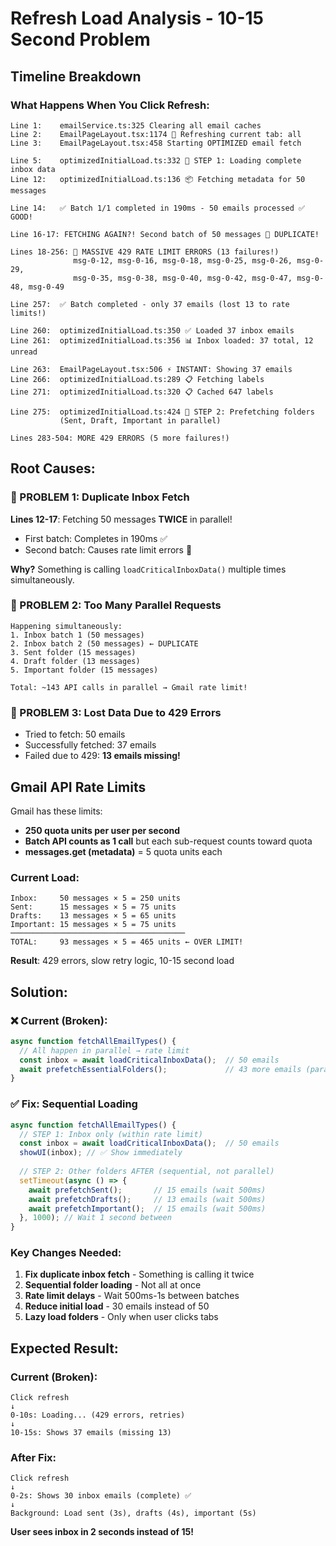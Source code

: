 # Refresh Load Analysis - 10-15 Second Problem

## Timeline Breakdown

### What Happens When You Click Refresh:

```
Line 1:    emailService.ts:325 Clearing all email caches
Line 2:    EmailPageLayout.tsx:1174 🔄 Refreshing current tab: all
Line 3:    EmailPageLayout.tsx:458 Starting OPTIMIZED email fetch

Line 5:    optimizedInitialLoad.ts:332 🚀 STEP 1: Loading complete inbox data
Line 12:   optimizedInitialLoad.ts:136 📦 Fetching metadata for 50 messages

Line 14:   ✅ Batch 1/1 completed in 190ms - 50 emails processed ✅ GOOD!

Line 16-17: FETCHING AGAIN?! Second batch of 50 messages 🔴 DUPLICATE!

Lines 18-256: 🔴 MASSIVE 429 RATE LIMIT ERRORS (13 failures!)
              msg-0-12, msg-0-16, msg-0-18, msg-0-25, msg-0-26, msg-0-29,
              msg-0-35, msg-0-38, msg-0-40, msg-0-42, msg-0-47, msg-0-48, msg-0-49

Line 257:  ✅ Batch completed - only 37 emails (lost 13 to rate limits!)

Line 260:  optimizedInitialLoad.ts:350 ✅ Loaded 37 inbox emails
Line 261:  optimizedInitialLoad.ts:356 📊 Inbox loaded: 37 total, 12 unread

Line 263:  EmailPageLayout.tsx:506 ⚡ INSTANT: Showing 37 emails
Line 266:  optimizedInitialLoad.ts:289 📋 Fetching labels
Line 271:  optimizedInitialLoad.ts:320 📋 Cached 647 labels

Line 275:  optimizedInitialLoad.ts:424 🔄 STEP 2: Prefetching folders
           (Sent, Draft, Important in parallel)

Lines 283-504: MORE 429 ERRORS (5 more failures!)
```

## Root Causes:

### 🔴 PROBLEM 1: Duplicate Inbox Fetch
**Lines 12-17**: Fetching 50 messages **TWICE** in parallel!
- First batch: Completes in 190ms ✅
- Second batch: Causes rate limit errors 🔴

**Why?** Something is calling `loadCriticalInboxData()` multiple times simultaneously.

### 🔴 PROBLEM 2: Too Many Parallel Requests
```
Happening simultaneously:
1. Inbox batch 1 (50 messages)
2. Inbox batch 2 (50 messages) ← DUPLICATE
3. Sent folder (15 messages)
4. Draft folder (13 messages)  
5. Important folder (15 messages)

Total: ~143 API calls in parallel → Gmail rate limit!
```

### 🔴 PROBLEM 3: Lost Data Due to 429 Errors
- Tried to fetch: 50 emails
- Successfully fetched: 37 emails
- Failed due to 429: **13 emails missing!**

## Gmail API Rate Limits

Gmail has these limits:
- **250 quota units per user per second**
- **Batch API counts as 1 call** but each sub-request counts toward quota
- **messages.get (metadata)** = 5 quota units each

### Current Load:
```
Inbox:     50 messages × 5 = 250 units
Sent:      15 messages × 5 = 75 units  
Drafts:    13 messages × 5 = 65 units
Important: 15 messages × 5 = 75 units
───────────────────────────────────────
TOTAL:     93 messages × 5 = 465 units ← OVER LIMIT!
```

**Result**: 429 errors, slow retry logic, 10-15 second load

## Solution:

### ❌ Current (Broken):
```typescript
async function fetchAllEmailTypes() {
  // All happen in parallel → rate limit
  const inbox = await loadCriticalInboxData();  // 50 emails
  await prefetchEssentialFolders();             // 43 more emails (parallel)
}
```

### ✅ Fix: Sequential Loading
```typescript
async function fetchAllEmailTypes() {
  // STEP 1: Inbox only (within rate limit)
  const inbox = await loadCriticalInboxData();  // 50 emails
  showUI(inbox); // ✅ Show immediately
  
  // STEP 2: Other folders AFTER (sequential, not parallel)
  setTimeout(async () => {
    await prefetchSent();       // 15 emails (wait 500ms)
    await prefetchDrafts();     // 13 emails (wait 500ms)
    await prefetchImportant();  // 15 emails (wait 500ms)
  }, 1000); // Wait 1 second between
}
```

### Key Changes Needed:

1. **Fix duplicate inbox fetch** - Something is calling it twice
2. **Sequential folder loading** - Not all at once
3. **Rate limit delays** - Wait 500ms-1s between batches
4. **Reduce initial load** - 30 emails instead of 50
5. **Lazy load folders** - Only when user clicks tabs

## Expected Result:

### Current (Broken):
```
Click refresh
↓
0-10s: Loading... (429 errors, retries)
↓
10-15s: Shows 37 emails (missing 13)
```

### After Fix:
```
Click refresh
↓
0-2s: Shows 30 inbox emails (complete) ✅
↓
Background: Load sent (3s), drafts (4s), important (5s)
```

**User sees inbox in 2 seconds instead of 15!**
